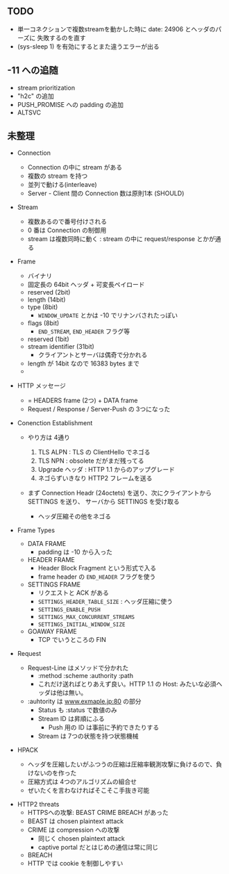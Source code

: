 ## TODO
 - 単一コネクションで複数streamを動かした時に date: 24906 とヘッダのパーズに
   失敗するのを直す
 - (sys-sleep 1) を有効にするとまた違うエラーが出る

## -11 への追随
 - stream prioritization
 - "h2c" の追加
 - PUSH_PROMISE への padding の追加
 - ALTSVC

## 未整理
 - Connection
   - Connection の中に stream がある
   - 複数の stream を持つ
   - 並列で動ける(interleave)
   - Server - Client 間の Connection 数は原則1本 (SHOULD)

 - Stream
   - 複数あるので番号付けされる
   - 0 番は Connection の制御用
   - stream は複数同時に動く : stream の中に request/response とかが通る

 - Frame
   - バイナリ
   - 固定長の 64bit ヘッダ + 可変長ペイロード
   - reserved  (2bit)
   - length (14bit)
   - type (8bit)
     - `WINDOW_UPDATE` とかは -10 でリナンバされたっぽい
   - flags (8bit)
     - `END_STREAM`, `END_HEADER` フラグ等
   - reserved (1bit)
   - stream identifier (31bit)
     - クライアントとサーバは偶奇で分かれる
   - length が 14bit なので 16383 bytes まで
   - 

 - HTTP メッセージ
   - = HEADERS frame (2つ) + DATA frame
   - Request / Response / Server-Push の 3つになった

 - Conenction Establishment
   - やり方は 4通り
     1. TLS ALPN : TLS の ClientHello でネゴる
	 2. TLS NPN : obsolete だがまだ残ってる
	 3. Upgrade ヘッダ : HTTP 1.1 からのアップグレード
	 4. ネゴらずいきなり HTTP2 フレームを送る

   - まず Connection Headr (24octets) を送り、次にクライアントから SETTINGS を送り、
     サーバから SETTINGS を受け取る
	 - ヘッダ圧縮その他をネゴる

 - Frame Types
   - DATA FRAME
     - padding は -10 から入った
   - HEADER FRAME
     - Header Block Fragment という形式で入る
	 - frame header の `END_HEADER` フラグを使う
   - SETTINGS FRAME
     - リクエストと ACK がある
	 - `SETTINGS_HEADER_TABLE_SIZE` : ヘッダ圧縮に使う
	 - `SETTINGS_ENABLE_PUSH`
	 - `SETTINGS_MAX_CONCURRENT_STREAMS`
	 - `SETTINGS_INITIAL_WINDOW_SIZE`
   - GOAWAY FRAME
     - TCP でいうところの FIN

 - Request
   - Request-Line はメソッドで分かれた
     - :method :scheme :authority :path
	 - これだけ送ればとりあえず良い。HTTP 1.1 の Host: みたいな必須ヘッダは他は無い。
   - :auhtority は www.exmaple.jp:80 の部分
 	 - Status も :status で数値のみ
     - Stream ID は昇順にふる
	   - Push 用の ID は事前に予約できたりする
	 - Stream は 7つの状態を持つ状態機械

 - HPACK
   - ヘッダを圧縮したいがふつうの圧縮は圧縮率観測攻撃に負けるので、負けないのを作った
   - 圧縮方式は 4つのアルゴリズムの組合せ
   - ぜいたくを言わなければそこそこ手抜き可能


* HTTP2 threats
  - HTTPSへの攻撃: BEAST CRIME BREACH があった
  - BEAST は chosen plaintext attack
  - CRIME は compression への攻撃
    - 同じく chosen plaintext attack
	- captive portal だとはじめの通信は常に同じ
  - BREACH
  - HTTP では cookie を制御しやすい
  
